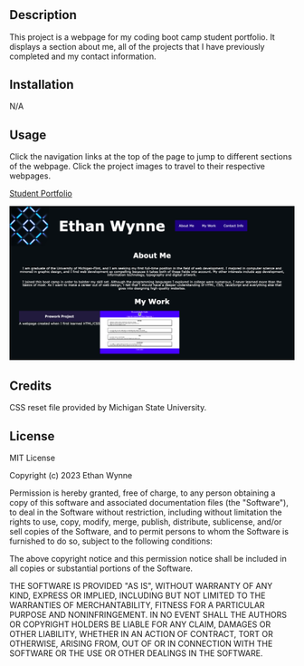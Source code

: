 # <Professional Student Portfolio>

## Description

This project is a webpage for my coding boot camp student portfolio. It displays a section about me, all of the projects that I have previously completed and my contact information.

## Installation

N/A

## Usage

Click the navigation links at the top of the page to jump to different sections of the webpage. Click the project images to travel to their respective webpages.

[Student Portfolio](https://ethanfrog.github.io/student-portfolio/)

![Student Portfolio Homepage](./assets/images/portfolio-homepage.png)

## Credits

CSS reset file provided by Michigan State University.

## License

MIT License

Copyright (c) 2023 Ethan Wynne

Permission is hereby granted, free of charge, to any person obtaining a copy
of this software and associated documentation files (the "Software"), to deal
in the Software without restriction, including without limitation the rights
to use, copy, modify, merge, publish, distribute, sublicense, and/or sell
copies of the Software, and to permit persons to whom the Software is
furnished to do so, subject to the following conditions:

The above copyright notice and this permission notice shall be included in all
copies or substantial portions of the Software.

THE SOFTWARE IS PROVIDED "AS IS", WITHOUT WARRANTY OF ANY KIND, EXPRESS OR
IMPLIED, INCLUDING BUT NOT LIMITED TO THE WARRANTIES OF MERCHANTABILITY,
FITNESS FOR A PARTICULAR PURPOSE AND NONINFRINGEMENT. IN NO EVENT SHALL THE
AUTHORS OR COPYRIGHT HOLDERS BE LIABLE FOR ANY CLAIM, DAMAGES OR OTHER
LIABILITY, WHETHER IN AN ACTION OF CONTRACT, TORT OR OTHERWISE, ARISING FROM,
OUT OF OR IN CONNECTION WITH THE SOFTWARE OR THE USE OR OTHER DEALINGS IN THE
SOFTWARE.